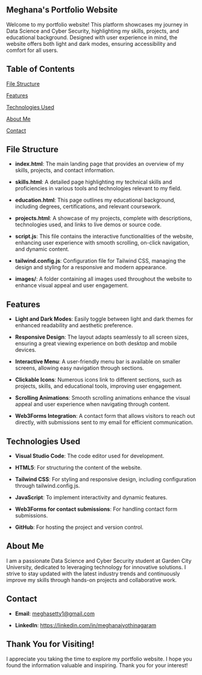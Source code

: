 ## Meghana's Portfolio Website

Welcome to my portfolio website! This platform showcases my journey in Data Science and Cyber Security, highlighting my skills, projects, and educational background. Designed with user experience in mind, the website offers both light and dark modes, ensuring accessibility and comfort for all users.

## Table of Contents
[File Structure](#file-structure)

[Features](#features)

[Technologies Used](#technologies-used)

[About Me](#about-me)

[Contact](#contact)

## File Structure
- **index.html**: The main landing page that provides an overview of my skills, projects, and contact information.

- **skills.html**: A detailed page highlighting my technical skills and proficiencies in various tools and technologies relevant to my field.

- **education.html**: This page outlines my educational background, including degrees, certifications, and relevant coursework.

- **projects.html**: A showcase of my projects, complete with descriptions, technologies used, and links to live demos or source code.

- **script.js**: This file contains the interactive functionalities of the website, enhancing user experience with smooth scrolling, on-click navigation, and dynamic content.

- **tailwind.config.js**: Configuration file for Tailwind CSS, managing the design and styling for a responsive and modern appearance.

- **images/**: A folder containing all images used throughout the website to enhance visual appeal and user engagement.

## Features
- **Light and Dark Modes**: Easily toggle between light and dark themes for enhanced readability and aesthetic preference.

- **Responsive Design**: The layout adapts seamlessly to all screen sizes, ensuring a great viewing experience on both desktop and mobile devices.

- **Interactive Menu**: A user-friendly menu bar is available on smaller screens, allowing easy navigation through sections.

- **Clickable Icons**: Numerous icons link to different sections, such as projects, skills, and educational tools, improving user engagement.

- **Scrolling Animations**: Smooth scrolling animations enhance the visual appeal and user experience when navigating through content.

- **Web3Forms Integration**: A contact form that allows visitors to reach out directly, with submissions sent to my email for efficient communication.

## Technologies Used
- **Visual Studio Code**: The code editor used for development.

- **HTML5**: For structuring the content of the website.

- **Tailwind CSS**: For styling and responsive design, including configuration through tailwind.config.js.

- **JavaScript**: To implement interactivity and dynamic features.

- **Web3Forms for contact submissions**: For handling contact form submissions.

- **GitHub**: For hosting the project and version control.

## About Me
I am a passionate Data Science and Cyber Security student at Garden City University, dedicated to leveraging technology for innovative solutions. I strive to stay updated with the latest industry trends and continuously improve my skills through hands-on projects and collaborative work.

## Contact

- **Email**: meghasetty1@gmail.com

- **LinkedIn**: https://linkedin.com/in/meghanajyothinagaram

## Thank You for Visiting!

I appreciate you taking the time to explore my portfolio website. I hope you found the information valuable and inspiring. Thank you for your interest!

